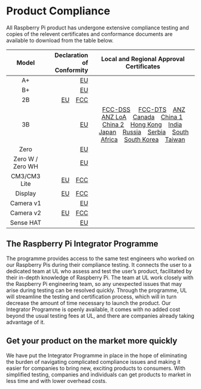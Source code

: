 # Product Compliance

All Raspberry Pi product has undergone extensive compliance testing and copies of the relevent certificates and conformance documents are available to download from the table below. 											
											

| Model           | Declaration of Conformity | Local and Regional Approval Certificates |
|:---------------:|-------------------------:|:----------------------------------------:|
| A+       | [EU](https://www.raspberrypi.org/files/compliance/RaspberryPiAPlusDOC_CE.pdf) | |
| B+       | [EU](https://www.raspberrypi.org/files/compliance/RaspberryPiBplus_DOC_CE.pdf)| |
| 2B       | [EU](https://www.raspberrypi.org/files/compliance/Raspberry_Pi_2B_V1-2_DOC_CE.pdf)  &nbsp; &nbsp;[FCC](https://www.raspberrypi.org/files/compliance/Raspberry_Pi_2B_V1-2_DOC_FCC.pdf)| |
| 3B       | [EU](https://www.raspberrypi.org/files/compliance/RaspberryPi3B-DOC-CE_RED.pdf) |  &nbsp; &nbsp;[FCC-DSS](https://www.raspberrypi.org/files/compliance/Pi3_FCC_DSS.pdf) &nbsp; &nbsp; [FCC-DTS](https://www.raspberrypi.org/files/compliance/Pi3_FCC_DTS.pdf)  &nbsp; &nbsp;[ANZ](https://www.raspberrypi.org/files/compliance/Pi3_AU&NZ.pdf)  &nbsp; &nbsp;[ANZ LoA](https://www.raspberrypi.org/files/compliance/Pi3_AU&NZ_LoA.pdf)  &nbsp; &nbsp;[Canada](https://www.raspberrypi.org/files/compliance/Pi3_Canada.pdf)  &nbsp; &nbsp;[China 1](https://www.raspberrypi.org/files/compliance/Pi3_China_1.jpg)  &nbsp; &nbsp;[China 2](https://www.raspberrypi.org/files/compliance/Pi3_China_2.jpg)  &nbsp; &nbsp;[Hong Kong](https://www.raspberrypi.org/files/compliance/Pi3_Hong-Kong.pdf)  &nbsp; &nbsp;[India](https://www.raspberrypi.org/files/compliance/Pi3_India.pdf)  &nbsp; &nbsp;[Japan](https://www.raspberrypi.org/files/compliance/Pi3_Japan.pdf)  &nbsp; &nbsp;[Russia](https://www.raspberrypi.org/files/compliance/Pi3_Russia.pdf)  &nbsp; &nbsp;[Serbia](https://www.raspberrypi.org/files/compliance/Pi3_Serbia.pdf)  &nbsp; &nbsp;[South Africa](https://www.raspberrypi.org/files/compliance/Pi3_South-Africa.pdf)  &nbsp; &nbsp;[South Korea](https://www.raspberrypi.org/files/compliance/Pi3_South-Korea.pdf)  &nbsp; &nbsp;[Taiwan](https://www.raspberrypi.org/files/compliance/Pi3_Taiwan.pdf)  |
| Zero      |[EU](https://www.raspberrypi.org/files/compliance/RaspberryPiZeroDOC_CE.pdf)| |
| Zero W / Zero WH    |[EU](https://www.raspberrypi.org/files/compliance/Raspberry_Zero_W_DOC_CE_RED.pdf)| |
| CM3/CM3 Lite | [EU](https://www.raspberrypi.org/files/compliance/RaspberryPiCM3_DOC_EU.pdf)  &nbsp; &nbsp;[FCC](https://www.raspberrypi.org/files/compliance/RaspberryPiCM3_DOC_FCC.pdf)| |
| Display   | [EU](https://www.raspberrypi.org/files/compliance/RaspberryPiDisplay_DOC_CE.pdf)  &nbsp; &nbsp;[FCC](https://www.raspberrypi.org/files/compliance/RaspberryPiDisplay_DOC_FCC.pdf) | |
| Camera v1 | [EU](https://www.raspberrypi.org/files/compliance/RaspberryPiCameraDOC_CE.pdf) | |
| Camera v2 | [EU](https://www.raspberrypi.org/files/compliance/RaspberryPiCamera2DOC_CE.pdf)  &nbsp; &nbsp;[FCC](https://www.raspberrypi.org/files/compliance/RaspberryPiCamera2DOC_FCC.PDF) | |
| Sense HAT | [EU](https://www.raspberrypi.org/files/compliance/RaspberryPiCamera2DOC_CE.pdf) | |

## The Raspberry Pi Integrator Programme

The programme provides access to the same test engineers who worked on our Raspberry Pis during their compliance testing. It connects the user to a dedicated team at UL who assess and test the user’s product, facilitated by their in-depth knowledge of Raspberry Pi. The team at UL work closely with the Raspberry Pi engineering team, so any unexpected issues that may arise during testing can be resolved quickly. Through the programme, UL will streamline the testing and certification process, which will in turn decrease the amount of time necessary to launch the product. Our Integrator Programme is openly available, it comes with no added cost beyond the usual testing fees at UL, and there are companies already taking advantage of it.

## Get your product on the market more quickly											

We have put the Integrator Programme in place in the hope of eliminating the burden of navigating complicated compliance issues and making it easier for companies to bring new, exciting products to consumers. With simplified testing, companies and individuals can get products to market in less time and with lower overhead costs.											
